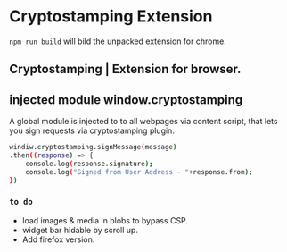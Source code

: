 # Cryptostamping Extension


`npm run build` will bild the unpacked extension for chrome.


## Cryptostamping | Extension for browser.





## injected module window.cryptostamping

A global module is injected to to all webpages via content script, that lets you sign requests via cryptostamping plugin.

```bash
windiw.cryptostamping.signMessage(message)
.then((response) => {
	console.log(response.signature);
	console.log("Signed from User Address - "+response.from);
})
```


### `to do`

- load images & media in blobs to bypass CSP.
- widget bar hidable by scroll up.
- Add firefox version.

